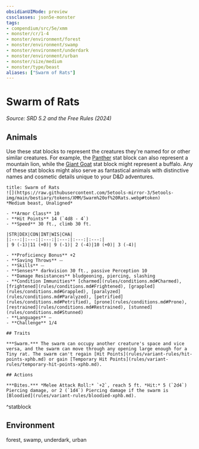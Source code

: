 ```yaml
---
obsidianUIMode: preview
cssclasses: json5e-monster
tags:
- compendium/src/5e/xmm
- monster/cr/1-4
- monster/environment/forest
- monster/environment/swamp
- monster/environment/underdark
- monster/environment/urban
- monster/size/medium
- monster/type/beast
aliases: ["Swarm of Rats"]
---
```

# Swarm of Rats
*Source: SRD 5.2 and the Free Rules (2024)*  

## Animals

Use these stat blocks to represent the creatures they're named for or other similar creatures. For example, the [Panther](panther-xmm.md) stat block can also represent a mountain lion, while the [Giant Goat](giant-goat-xmm.md) stat block might represent a buffalo. Any of these stat blocks might also serve as fantastical animals with distinctive names and cosmetic details unique to your D&D adventures.

```ad-statblock
title: Swarm of Rats
![](https://raw.githubusercontent.com/5etools-mirror-3/5etools-img/main/bestiary/tokens/XMM/Swarm%20of%20Rats.webp#token)
*Medium beast, Unaligned*

- **Armor Class** 10
- **Hit Points** 14 (`4d8 - 4`)
- **Speed** 30 ft., climb 30 ft.

|STR|DEX|CON|INT|WIS|CHA|
|:---:|:---:|:---:|:---:|:---:|:---:|
| 9 (-1)|11 (+0)| 9 (-1)| 2 (-4)|10 (+0)| 3 (-4)|

- **Proficiency Bonus** +2
- **Saving Throws** ⏤
- **Skills** ⏤
- **Senses** darkvision 30 ft., passive Perception 10
- **Damage Resistances** bludgeoning, piercing, slashing
- **Condition Immunities** [charmed](rules/conditions.md#Charmed), [frightened](rules/conditions.md#Frightened), [grappled](rules/conditions.md#Grappled), [paralyzed](rules/conditions.md#Paralyzed), [petrified](rules/conditions.md#Petrified), [prone](rules/conditions.md#Prone), [restrained](rules/conditions.md#Restrained), [stunned](rules/conditions.md#Stunned)
- **Languages** —
- **Challenge** 1/4

## Traits

***Swarm.*** The swarm can occupy another creature's space and vice versa, and the swarm can move through any opening large enough for a Tiny rat. The swarm can't regain [Hit Points](rules/variant-rules/hit-points-xphb.md) or gain [Temporary Hit Points](rules/variant-rules/temporary-hit-points-xphb.md).

## Actions

***Bites.*** *Melee Attack Roll:* `+2`, reach 5 ft. *Hit:* 5 (`2d4`) Piercing damage, or 2 (`1d4`) Piercing damage if the swarm is [Bloodied](rules/variant-rules/bloodied-xphb.md).
```
^statblock

## Environment

forest, swamp, underdark, urban